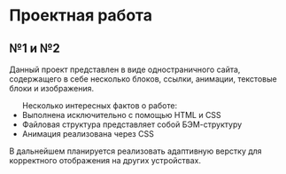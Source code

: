 <h1>Проектная работа</h1>
<h2>№1 и №2</h2>
<p>Данный проект представлен в виде одностраничного сайта, содержащего в себе несколько блоков, ссылки, анимации, текстовые блоки и изображения.</p>
<ul>Несколько интересных фактов о работе:
<li>Выполнена исключительно с помощью HTML и CSS</li>
<li>Файловая структура представляет собой БЭМ-структуру</li>
<li>Анимация реализована через CSS</li>
</ul>
<p>В дальнейшем планируется реализовать адаптивную верстку для корректного отображения на других устройствах.</p>
